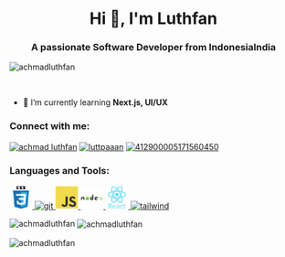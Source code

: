 <h1 align="center">Hi 👋, I'm Luthfan</h1>
<h3 align="center">A passionate Software Developer from IndonesiaIndia</h3>

<p align="left"> <img src="https://komarev.com/ghpvc/?username=achmadluthfan&label=Profile%20views&color=0e75b6&style=flat" alt="achmadluthfan" /> </p>

<p align="left"> <a href="https://twitter.com/" target="blank"><img src="https://img.shields.io/twitter/follow/?logo=twitter&style=for-the-badge" alt="" /></a> </p>

- 🌱 I’m currently learning **Next.js, UI/UX**

<h3 align="left">Connect with me:</h3>
<p align="left">
<a href="https://linkedin.com/in/achmadluthfan/" target="blank"><img align="center" src="https://raw.githubusercontent.com/rahuldkjain/github-profile-readme-generator/master/src/images/icons/Social/linked-in-alt.svg" alt="achmad luthfan" height="30" width="40" /></a>
<a href="https://instagram.com/luttpaaan" target="blank"><img align="center" src="https://raw.githubusercontent.com/rahuldkjain/github-profile-readme-generator/master/src/images/icons/Social/instagram.svg" alt="luttpaaan" height="30" width="40" /></a>
<a href="https://discord.gg/users/412900005171560450" target="blank"><img align="center" src="https://raw.githubusercontent.com/rahuldkjain/github-profile-readme-generator/master/src/images/icons/Social/discord.svg" alt="412900005171560450" height="30" width="40" /></a>
</p>

<h3 align="left">Languages and Tools:</h3>
<p align="left"> <a href="https://www.w3schools.com/css/" target="_blank" rel="noreferrer"> <img src="https://raw.githubusercontent.com/devicons/devicon/master/icons/css3/css3-original-wordmark.svg" alt="css3" width="40" height="40"/> </a> <a href="https://git-scm.com/" target="_blank" rel="noreferrer"> <img src="https://www.vectorlogo.zone/logos/git-scm/git-scm-icon.svg" alt="git" width="40" height="40"/> </a> <a href="https://developer.mozilla.org/en-US/docs/Web/JavaScript" target="_blank" rel="noreferrer"> <img src="https://raw.githubusercontent.com/devicons/devicon/master/icons/javascript/javascript-original.svg" alt="javascript" width="40" height="40"/> </a> <a href="https://nodejs.org" target="_blank" rel="noreferrer"> <img src="https://raw.githubusercontent.com/devicons/devicon/master/icons/nodejs/nodejs-original-wordmark.svg" alt="nodejs" width="40" height="40"/> </a> <a href="https://reactjs.org/" target="_blank" rel="noreferrer"> <img src="https://raw.githubusercontent.com/devicons/devicon/master/icons/react/react-original-wordmark.svg" alt="react" width="40" height="40"/> </a> <a href="https://tailwindcss.com/" target="_blank" rel="noreferrer"> <img src="https://www.vectorlogo.zone/logos/tailwindcss/tailwindcss-icon.svg" alt="tailwind" width="40" height="40"/> </a> </p>

<p><img align="left" src="https://github-readme-stats.vercel.app/api/top-langs?username=achmadluthfan&show_icons=true&locale=en&layout=compact" alt="achmadluthfan" /></p>

<p>&nbsp;<img align="center" src="https://github-readme-stats.vercel.app/api?username=achmadluthfan&show_icons=true&locale=en" alt="achmadluthfan" /></p>

<p><img align="center" src="https://github-readme-streak-stats.herokuapp.com/?user=achmadluthfan&" alt="achmadluthfan" /></p>
